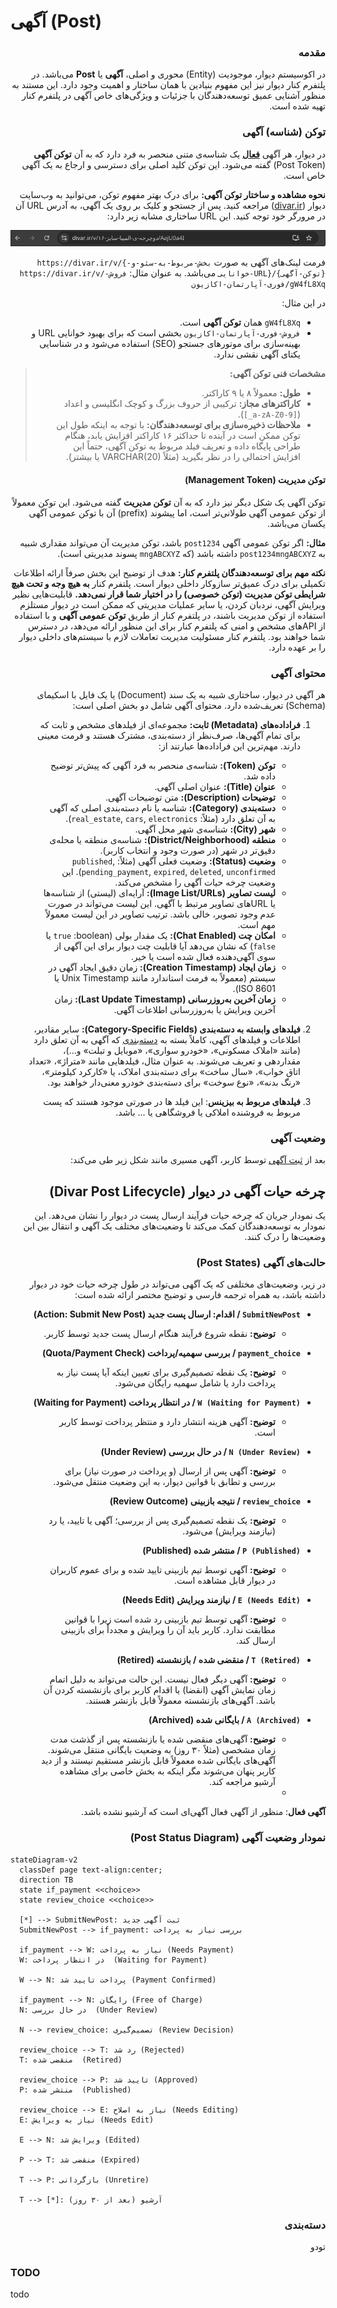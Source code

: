 # آگهی (Post)
<div dir="rtl">

### مقدمه

در اکوسیستم دیوار، موجودیت (Entity) محوری و اصلی، **آگهی** یا **Post** می‌باشد. در پلتفرم کنار دیوار نیز این مفهوم بنیادین با همان ساختار و اهمیت وجود دارد. این مستند به منظور آشنایی عمیق توسعه‌دهندگان با جزئیات و ویژگی‌های خاص آگهی در پلتفرم کنار تهیه شده است.

### توکن (شناسه) آگهی

در دیوار، هر آگهی [**فعال**](#چرخه-حیات-آگهی-در-دیوار-divar-post-lifecycle) یک شناسه‌ی متنی منحصر به فرد دارد که به آن **توکن آگهی** (Post Token) گفته می‌شود. این توکن کلید اصلی برای دسترسی و ارجاع به یک آگهی خاص است.

**نحوه مشاهده و ساختار توکن آگهی:**
برای درک بهتر مفهوم توکن، می‌توانید به وب‌سایت دیوار (<span dir="ltr">[divar.ir](https://divar.ir)</span>) مراجعه کنید. پس از جستجو و کلیک بر روی یک آگهی، به آدرس URL آن در مرورگر خود توجه کنید. این URL ساختاری مشابه زیر دارد:

![post-url-image](./post-site-url.png)

فرمت لینک‌های آگهی به صورت <span dir="ltr">`https://divar.ir/v/{بخش-مربوط-به-سئو-و-خوانایی-URL}/{توکن-آگهی}`</span> می‌باشد.
به عنوان مثال: <span dir="ltr">`https://divar.ir/v/فروش-فوری-آپارتمان-اکازیون/gW4fL8Xq`</span>

در این مثال:

- <span dir="ltr">`gW4fL8Xq`</span> همان **توکن آگهی** است.
- <span dir="ltr">`فروش-فوری-آپارتمان-اکازیون`</span> بخشی است که برای بهبود خوانایی URL و بهینه‌سازی برای موتورهای جستجو (SEO) استفاده می‌شود و در شناسایی یکتای آگهی نقشی ندارد.

> **مشخصات فنی توکن آگهی:**
>
> - **طول:** معمولاً ۸ یا ۹ کاراکتر.
> - **کاراکترهای مجاز:** ترکیبی از حروف بزرگ و کوچک انگلیسی و اعداد (<span dir="ltr">`[_a-zA-Z0-9]`</span>).
> - **ملاحظات ذخیره‌سازی برای توسعه‌دهندگان:** با توجه به اینکه طول این توکن ممکن است در آینده تا حداکثر ۱۶ کاراکتر افزایش یابد، هنگام طراحی پایگاه داده و تعریف فیلد مربوط به توکن آگهی، حتماً این افزایش احتمالی را در نظر بگیرید (مثلاً VARCHAR(20) یا بیشتر).

#### توکن مدیریت (Management Token)

توکن آگهی یک شکل دیگر نیز دارد که به آن **توکن مدیریت** گفته می‌شود. این توکن معمولاً از توکن عمومی آگهی طولانی‌تر است، اما پیشوند (prefix) آن با توکن عمومی آگهی یکسان می‌باشد.

**مثال:**
اگر توکن عمومی آگهی <span dir="ltr">`post1234`</span> باشد، توکن مدیریت آن می‌تواند مقداری شبیه به <span dir="ltr">`post1234mngABCXYZ`</span> داشته باشد (که <span dir="ltr">`mngABCXYZ`</span> پسوند مدیریتی است).

**نکته مهم برای توسعه‌دهندگان پلتفرم کنار:**
هدف از توضیح این بخش صرفاً ارائه اطلاعات تکمیلی برای درک عمیق‌تر سازوکار داخلی دیوار است. پلتفرم کنار **به هیچ وجه و تحت هیچ شرایطی توکن مدیریت (توکن خصوصی) را در اختیار شما قرار نمی‌دهد.**
قابلیت‌هایی نظیر ویرایش آگهی، نردبان کردن، یا سایر عملیات مدیریتی که ممکن است در دیوار مستلزم استفاده از توکن مدیریت باشند، در پلتفرم کنار از طریق **توکن عمومی آگهی** و با استفاده از APIهای مشخص و امنی که پلتفرم کنار برای این منظور ارائه می‌دهد، در دسترس شما خواهند بود. پلتفرم کنار مسئولیت مدیریت تعاملات لازم با سیستم‌های داخلی دیوار را بر عهده دارد.

### محتوای آگهی

هر آگهی در دیوار، ساختاری شبیه به یک سند (Document) یا یک فایل با اسکیمای (Schema) تعریف‌شده دارد. محتوای آگهی شامل دو بخش اصلی است:

1.  **فراداده‌های (Metadata) ثابت:** مجموعه‌ای از فیلدهای مشخص و ثابت که برای تمام آگهی‌ها، صرف‌نظر از دسته‌بندی، مشترک هستند و فرمت معینی دارند. مهم‌ترین این فراداده‌ها عبارتند از:

    - **توکن (Token):** شناسه‌ی منحصر به فرد آگهی که پیش‌تر توضیح داده شد.
    - **عنوان (Title):** عنوان اصلی آگهی.
    - **توضیحات (Description):** متن توضیحات آگهی.
    - **دسته‌بندی (Category):** شناسه یا نام دسته‌بندی اصلی که آگهی به آن تعلق دارد (مثلاً: <span dir="ltr">`real_estate`, `cars`, `electronics`</span>).
    - **شهر (City):** شناسه‌ی شهر محل آگهی.
    - **منطقه (District/Neighborhood):** شناسه‌ی منطقه یا محله‌ی دقیق‌تر در شهر (در صورت وجود و انتخاب کاربر).
    - **وضعیت (Status):** وضعیت فعلی آگهی (مثلاً: <span dir="ltr">`published`, `pending_payment`, `expired`, `deleted`, `unconfirmed`</span>). این وضعیت چرخه حیات آگهی را مشخص می‌کند.
    - **لیست تصاویر (Image List/URLs):** آرایه‌ای (لیستی) از شناسه‌ها یا URLهای تصاویر مرتبط با آگهی. این لیست می‌تواند در صورت عدم وجود تصویر، خالی باشد. ترتیب تصاویر در این لیست معمولاً مهم است.
    - **امکان چت (Chat Enabled):** یک مقدار بولی (boolean: <span dir="ltr">`true`</span> یا <span dir="ltr">`false`</span>) که نشان می‌دهد آیا قابلیت چت دیوار برای این آگهی از سوی آگهی‌دهنده فعال شده است یا خیر.
    - **زمان ایجاد (Creation Timestamp):** زمان دقیق ایجاد آگهی در سیستم (معمولاً به فرمت استاندارد مانند Unix Timestamp یا ISO 8601).
    - **زمان آخرین به‌روزرسانی (Last Update Timestamp):** زمان آخرین ویرایش یا به‌روزرسانی اطلاعات آگهی.

2.  **فیلدهای وابسته به دسته‌بندی (Category-Specific Fields):** سایر مقادیر، اطلاعات و فیلدهای آگهی، کاملاً بسته به [دسته‌بندی](#دستهبندی) که آگهی به آن تعلق دارد (مانند «املاک مسکونی»، «خودرو سواری»، «موبایل و تبلت» و...)، مقداردهی و تعریف می‌شوند. به عنوان مثال، فیلدهایی مانند «متراژ»، «تعداد اتاق خواب»، «سال ساخت» برای دسته‌بندی املاک، یا «کارکرد کیلومتر»، «رنگ بدنه»، «نوع سوخت» برای دسته‌بندی خودرو معنی‌دار خواهند بود.
3.  **فیلد‌های مربوط به بیزینس**: این فیلد ها در‌ صورتی موجود هستند که پست مربوط به فروشنده املاکی یا فروشگاهی یا ... باشد.

### وضعیت آگهی

بعد از [ثبت آگهی](#TODO) توسط کاربر، آگهی مسیری مانند شکل زیر طی می‌کند:



## چرخه حیات آگهی در دیوار (Divar Post Lifecycle)

یک نمودار جریان که چرخه حیات فرآیند ارسال پست در دیوار را نشان می‌دهد. این نمودار به توسعه‌دهندگان کمک می‌کند تا وضعیت‌های مختلف یک آگهی و انتقال بین این وضعیت‌ها را درک کنند.

### حالت‌های آگهی (Post States)

در زیر، وضعیت‌های مختلفی که یک آگهی می‌تواند در طول چرخه حیات خود در دیوار داشته باشد، به همراه ترجمه فارسی و توضیح مختصر ارائه شده است:

*   **`SubmitNewPost` / اقدام: ارسال پست جدید (Action: Submit New Post)**
    *   **توضیح:** نقطه شروع فرآیند هنگام ارسال پست جدید توسط کاربر.

*   **`payment_choice` / بررسی سهمیه/پرداخت (Quota/Payment Check)**
    *   **توضیح:** یک نقطه تصمیم‌گیری برای تعیین اینکه آیا پست نیاز به پرداخت دارد یا شامل سهمیه رایگان می‌شود.

*   **`W (Waiting for Payment)` / در انتظار پرداخت (Waiting for Payment)**
    *   **توضیح:** آگهی هزینه انتشار دارد و منتظر پرداخت توسط کاربر است.

*   **`N (Under Review)` / در حال بررسی (Under Review)**
    *   **توضیح:** آگهی پس از ارسال (و پرداخت در صورت نیاز) برای بررسی و تطابق با قوانین دیوار، به این وضعیت منتقل می‌شود.

*   **`review_choice` / نتیجه بازبینی (Review Outcome)**
    *   **توضیح:** یک نقطه تصمیم‌گیری پس از بررسی؛ آگهی یا تایید، یا رد (نیازمند ویرایش) می‌شود.

*   **`P (Published)` / منتشر شده (Published)**
    *   **توضیح:** آگهی توسط تیم بازبینی تایید شده و برای عموم کاربران در دیوار قابل مشاهده است.

*   **`E (Needs Edit)` / نیازمند ویرایش (Needs Edit)**
    *   **توضیح:** آگهی توسط تیم بازبینی رد شده است زیرا با قوانین مطابقت ندارد. کاربر باید آن را ویرایش و مجدداً برای بازبینی ارسال کند.
*   **`T (Retired)` / منقضی شده / بازنشسته (Retired)**
    *   **توضیح:** آگهی دیگر فعال نیست. این حالت می‌تواند به دلیل اتمام زمان نمایش آگهی (انقضا) یا اقدام کاربر برای بازنشسته کردن آن باشد. آگهی‌های بازنشسته معمولاً قابل بازنشر هستند.

*   **`A (Archived)` / بایگانی شده (Archived)**
    *   **توضیح:** آگهی‌های منقضی شده یا بازنشسته پس از گذشت مدت زمان مشخصی (مثلاً ۳۰ روز) به وضعیت بایگانی منتقل می‌شوند. آگهی‌های بایگانی شده معمولاً قابل بازنشر مستقیم نیستند و از دید کاربر پنهان می‌شوند مگر اینکه به بخش خاصی برای مشاهده آرشیو مراجعه کند.
    *   
**آگهی فعال**: منظور از آگهی فعال آگهی‌ای است که آرشیو نشده باشد.

### نمودار وضعیت آگهی (Post Status Diagram)
</div>

```mermaid
stateDiagram-v2
  classDef page text-align:center;
  direction TB
  state if_payment <<choice>>
  state review_choice <<choice>>
  
  [*] --> SubmitNewPost: ثبت آگهی جدید
  SubmitNewPost --> if_payment: بررسی نیاز به پرداخت
  
  if_payment --> W: نیاز به پرداخت (Needs Payment)
  W: در انتظار پرداخت  (Waiting for Payment)
  
  W --> N: پرداخت تایید شد (Payment Confirmed)
  
  if_payment --> N: رایگان (Free of Charge)
  N: در حال بررسی  (Under Review)
  
  N --> review_choice: تصمیم‌گیری (Review Decision)
  
  review_choice --> T: رد شد (Rejected)
  T: منقضی شده  (Retired)
  
  review_choice --> P: تایید شد (Approved)
  P: منتشر شده  (Published)
  
  review_choice --> E: نیاز به اصلاح (Needs Editing)
  E: نیاز به ویرایش (Needs Edit)
  
  E --> N: ویرایش شد (Edited)
  
  P --> T: منقضی شد (Expired)
  
  T --> P: بازگردانی (Unretire)
  
  T --> [*]: آرشیو (بعد از ۳۰ روز)
```
<div dir="rtl">

### دسته‌بندی

تودو

</div>

### TODO

todo
